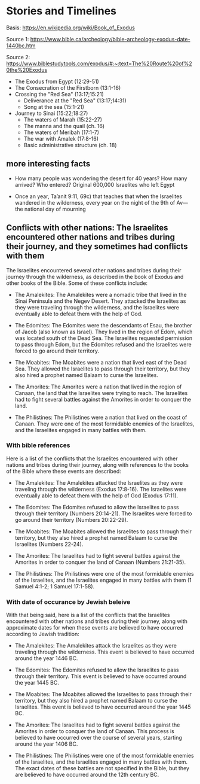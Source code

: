 # Stories and Timelines
Basis:
https://en.wikipedia.org/wiki/Book_of_Exodus

Source 1:
https://www.bible.ca/archeology/bible-archeology-exodus-date-1440bc.htm

Source 2:
https://www.biblestudytools.com/exodus/#:~:text=The%20Route%20of%20the%20Exodus

* The Exodus from Egypt (12:29-51)
* The Consecration of the Firstborn (13:1-16)
* Crossing the "Red Sea" (13:17;15:21)
  * Deliverance at the "Red Sea" (13:17;14:31)
  * Song at the sea (15:1-21)
* Journey to Sinai (15:22;18:27)
  * The waters of Marah (15:22-27)
  * The manna and the quail (ch. 16)
  * The waters of Meribah (17:1-7)
  * The war with Amalek (17:8-16)
  * Basic administrative structure (ch. 18)


## more interesting facts

* How many people was wondering the desert for 40 years? How many arrived? Who entered? Original 600,000 Israelites who left Egypt

* Once an year, Ta’anit 9:11, 69c) that teaches that when the Israelites wandered in the wilderness, every year on the night of the 9th of Av—the national day of mourning

## Conflicts with other nations: The Israelites encountered other nations and tribes during their journey, and they sometimes had conflicts with them

The Israelites encountered several other nations and tribes during their journey through the wilderness, as described in the book of Exodus and other books of the Bible. Some of these conflicts include:

* The Amalekites: The Amalekites were a nomadic tribe that lived in the Sinai Peninsula and the Negev Desert. They attacked the Israelites as they were traveling through the wilderness, and the Israelites were eventually able to defeat them with the help of God.

* The Edomites: The Edomites were the descendants of Esau, the brother of Jacob (also known as Israel). They lived in the region of Edom, which was located south of the Dead Sea. The Israelites requested permission to pass through Edom, but the Edomites refused and the Israelites were forced to go around their territory.

* The Moabites: The Moabites were a nation that lived east of the Dead Sea. They allowed the Israelites to pass through their territory, but they also hired a prophet named Balaam to curse the Israelites.

* The Amorites: The Amorites were a nation that lived in the region of Canaan, the land that the Israelites were trying to reach. The Israelites had to fight several battles against the Amorites in order to conquer the land.

* The Philistines: The Philistines were a nation that lived on the coast of Canaan. They were one of the most formidable enemies of the Israelites, and the Israelites engaged in many battles with them.

### With bible references

Here is a list of the conflicts that the Israelites encountered with other nations and tribes during their journey, along with references to the books of the Bible where these events are described:

* The Amalekites: The Amalekites attacked the Israelites as they were traveling through the wilderness (Exodus 17:8-16). The Israelites were eventually able to defeat them with the help of God (Exodus 17:11).

* The Edomites: The Edomites refused to allow the Israelites to pass through their territory (Numbers 20:14-21). The Israelites were forced to go around their territory (Numbers 20:22-29).

* The Moabites: The Moabites allowed the Israelites to pass through their territory, but they also hired a prophet named Balaam to curse the Israelites (Numbers 22-24).

* The Amorites: The Israelites had to fight several battles against the Amorites in order to conquer the land of Canaan (Numbers 21:21-35).

* The Philistines: The Philistines were one of the most formidable enemies of the Israelites, and the Israelites engaged in many battles with them (1 Samuel 4:1-2; 1 Samuel 17:1-58).

### With date of occurance by Jewish beleive

With that being said, here is a list of the conflicts that the Israelites encountered with other nations and tribes during their journey, along with approximate dates for when these events are believed to have occurred according to Jewish tradition:

* The Amalekites: The Amalekites attack the Israelites as they were traveling through the wilderness. This event is believed to have occurred around the year 1446 BC.

* The Edomites: The Edomites refused to allow the Israelites to pass through their territory. This event is believed to have occurred around the year 1445 BC.

* The Moabites: The Moabites allowed the Israelites to pass through their territory, but they also hired a prophet named Balaam to curse the Israelites. This event is believed to have occurred around the year 1445 BC.

* The Amorites: The Israelites had to fight several battles against the Amorites in order to conquer the land of Canaan. This process is believed to have occurred over the course of several years, starting around the year 1406 BC.

* The Philistines: The Philistines were one of the most formidable enemies of the Israelites, and the Israelites engaged in many battles with them. The exact dates of these battles are not specified in the Bible, but they are believed to have occurred around the 12th century BC.
